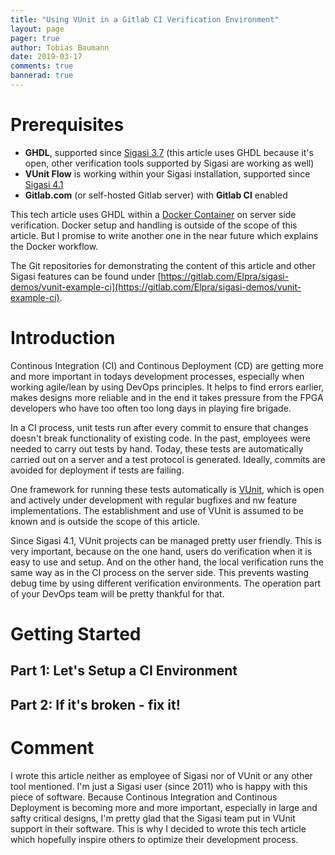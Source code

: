 ```yaml
---
title: "Using VUnit in a Gitlab CI Verification Environment"
layout: page 
pager: true
author: Tobias Baumann
date: 2019-03-17
comments: true
bannerad: true
---
```


# Prerequisites

- **GHDL**, supported since [Sigasi 3.7](releasenotes/sigasi-3.07.html) (this article uses GHDL because it's open, other verification tools supported by Sigasi are working as well)
- **VUnit Flow** is working within your Sigasi installation, supported since [Sigasi 4.1](releasenotes/sigasi-4.01.html)
- **Gitlab.com** (or self-hosted Gitlab server) with **Gitlab CI** enabled

This tech article uses GHDL within a [Docker Container](https://www.docker.com/) on server side verification. Docker setup and handling is outside of the scope of this article. But I promise to write another one in the near future which explains the Docker workflow.

The Git repositories for demonstrating the content of this article and other Sigasi features can be found under [https://gitlab.com/Elpra/sigasi-demos/vunit-example-ci](https://gitlab.com/Elpra/sigasi-demos/vunit-example-ci).

# Introduction

Continous Integration (CI) and Continous Deployment (CD) are getting more and more important in todays development processes, especially when working agile/lean by using DevOps principles. It helps to find errors earlier, makes designs more reliable and in the end it takes pressure from the FPGA developers who have too often too long days in playing fire brigade.

In a CI process, unit tests run after every commit to ensure that changes doesn't break functionality of existing code. In the past, employees were needed to carry out tests by hand. Today, these tests are automatically carried out on a server and a test protocol is generated. Ideally, commits are avoided for deployment if tests are failing.

One framework for running these tests automatically is [VUnit](https://vunit.github.io/), which is open and actively under development with regular bugfixes and nw feature implementations. The establishment and use of VUnit is assumed to be known and is outside the scope of this article.

Since Sigasi 4.1, VUnit projects can be managed pretty user friendly. This is very important, because on the one hand, users do verification when it is easy to use and setup. And on the other hand, the local verification runs the same way as in the CI process on the server side. This prevents wasting debug time by using different verification environments. The operation part of your DevOps team will be pretty thankful for that.

# Getting Started

## Part 1: Let's Setup a CI Environment

## Part 2: If it's broken - fix it!

# Comment

I wrote this article neither as employee of Sigasi nor of VUnit or any other tool mentioned. I'm just a Sigasi user (since 2011) who is happy with this piece of software. Because Continous Integration and Continous Deployment is becoming more and more important, especially in large and safty critical designs, I'm pretty glad that the Sigasi team put in VUnit support in their software. This is why I decided to wrote this tech article which hopefully inspire others to optimize their development process.

